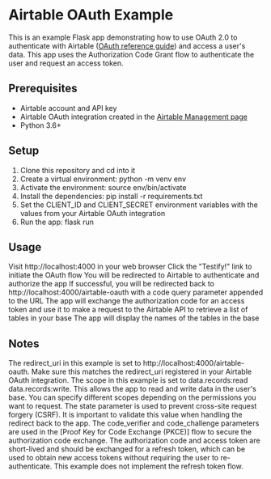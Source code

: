 # Airtable OAuth Example
This is an example Flask app demonstrating how to use OAuth 2.0 to authenticate with Airtable ([OAuth reference guide](https://airtable.com/developers/web/api/oauth-reference)) and access a user's data. This app uses the Authorization Code Grant flow to authenticate the user and request an access token.

## Prerequisites
* Airtable account and API key
* Airtable OAuth integration created in the [Airtable Management page](https://airtable.com/create/oauth)
* Python 3.6+

## Setup
1. Clone this repository and cd into it
2. Create a virtual environment: python -m venv env
3. Activate the environment: source env/bin/activate
4. Install the dependencies: pip install -r requirements.txt
5. Set the CLIENT_ID and CLIENT_SECRET environment variables with the values from your Airtable OAuth integration
6. Run the app: flask run

## Usage
Visit http://localhost:4000 in your web browser
Click the "Testify!" link to initiate the OAuth flow
You will be redirected to Airtable to authenticate and authorize the app
If successful, you will be redirected back to http://localhost:4000/airtable-oauth with a code query parameter appended to the URL
The app will exchange the authorization code for an access token and use it to make a request to the Airtable API to retrieve a list of tables in your base
The app will display the names of the tables in the base

## Notes
The redirect_uri in this example is set to http://localhost:4000/airtable-oauth. Make sure this matches the redirect_uri registered in your Airtable OAuth integration.
The scope in this example is set to data.records:read data.records:write. This allows the app to read and write data in the user's base. You can specify different scopes depending on the permissions you want to request.
The state parameter is used to prevent cross-site request forgery (CSRF). It is important to validate this value when handling the redirect back to the app.
The code_verifier and code_challenge parameters are used in the [Proof Key for Code Exchange (PKCE)] flow to secure the authorization code exchange.
The authorization code and access token are short-lived and should be exchanged for a refresh token, which can be used to obtain new access tokens without requiring the user to re-authenticate. This example does not implement the refresh token flow.
